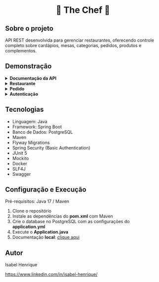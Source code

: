 <h1 align="center">
  🍔 The Chef 🍔
</h1>

## Sobre o projeto

API REST desenvolvida para gerenciar restaurantes, oferecendo controle completo sobre cardápios, mesas, categorias, pedidos, produtos e complementos.

## Demonstração

<details>
    <summary><b>Documentação da API</b></summary>
    <img src="./assets/doc-1.png" alt="Documentation">
    <img src="./assets/doc-2.png" alt="Documentation">
    <img src="./assets/doc-3.png" alt="Documentation">
</details>
<details>
    <summary><b>Restaurante</b></summary>
    <img src="./assets/restaurant.png" alt="Restaurante">
</details>
<details>
    <summary><b>Pedido</b></summary>
    <img src="./assets/orders.png" alt="Pedido">
</details>
<details>
    <summary><b>Autenticação</b></summary>
    <img src="./assets/auth.png" alt="Autenticação">
</details>

## Tecnologias

- Linguagem: Java
- Framework: Spring Boot
- Banco de Dados: PostgreSQL
- Maven
- Flyway Migrations
- Spring Security (Basic Authentication)
- JUnit 5
- Mockito
- Docker
- SLF4J
- Swagger

## Configuração e Execução

Pré-requisitos: Java 17 / Maven
1. Clone o repositório
2. Instale as dependências do **pom.xml** com Maven
3. Crie o database no PostgreSQL com as configurações do **application.yml**
4. Execute o **Application.java**
5. Documentação **local**: [clique aqui](http://localhost:8080/swagger-ui/index.html)

## Autor
Isabel Henrique

https://www.linkedin.com/in/isabel-henrique/